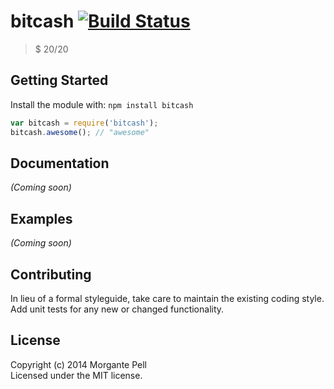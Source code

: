 # bitcash [![Build Status](https://secure.travis-ci.org/morgante/bitcash.png?branch=master)](http://travis-ci.org/morgante/bitcash)

> $ 20/20


## Getting Started

Install the module with: `npm install bitcash`

```js
var bitcash = require('bitcash');
bitcash.awesome(); // "awesome"
```


## Documentation

_(Coming soon)_


## Examples

_(Coming soon)_


## Contributing

In lieu of a formal styleguide, take care to maintain the existing coding style. Add unit tests for any new or changed functionality.


## License

Copyright (c) 2014 Morgante Pell  
Licensed under the MIT license.

